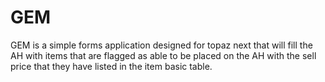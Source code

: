 # GEM
GEM is a simple forms application designed for topaz next that will fill the AH with items that are flagged as able to be placed on the AH with the sell price that they have listed in the item basic table.
